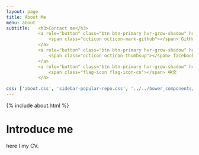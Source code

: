 ```yaml
---
layout: page
title: About Me
menu: about
subtitle:   <h3>Contact me</h3>
            <a role="button" class="btn btn-primary hvr-grow-shadow" href="https://github.com/Eacaen" target="_blanks">
                <span class="octicon octicon-mark-github"></span> GitHub
            </a>
            <a role="button" class="btn btn-primary hvr-grow-shadow" href="https://www.facebook.com/profile.php?id=100015402732903" target="_blanks">
                <span class="octicon octicon-thumbsup"></span> facebook
            </a>
            <a role="button" class="btn btn-primary hvr-grow-shadow" href="" target="_blanks">
                <span class="flag-icon flag-icon-cn"></span> 中文
            </a>
                     
css: ['about.css', 'sidebar-popular-repo.css', '../../bower_components/flag-icon-css/css/flag-icon.min.css']
---
```

{% include about.html %}

# Introduce me
here I my CV.

 



